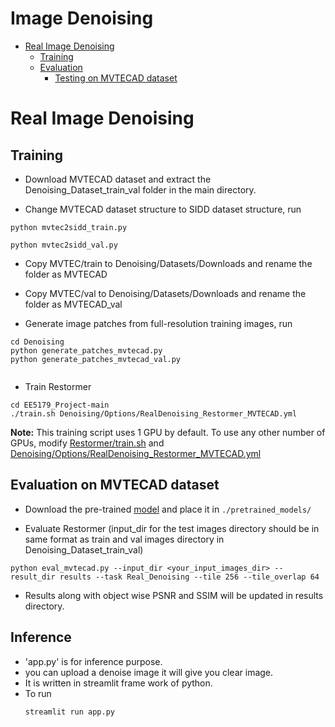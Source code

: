 # Image Denoising
- [Real Image Denoising](#real-image-denoising)
  * [Training](#training-1)
  * [Evaluation](#evaluation-1)
      - [Testing on MVTECAD dataset](#testing-on-sidd-dataset)

# Real Image Denoising

## Training

- Download MVTECAD dataset and extract the Denoising_Dataset_train_val folder in the main directory.

- Change MVTECAD dataset structure to SIDD dataset structure, run

```
python mvtec2sidd_train.py
```
```
python mvtec2sidd_val.py
```

- Copy MVTEC/train to Denoising/Datasets/Downloads and rename the folder as MVTECAD

- Copy MVTEC/val to Denoising/Datasets/Downloads and rename the folder as MVTECAD_val

- Generate image patches from full-resolution training images, run
```
cd Denoising
python generate_patches_mvtecad.py
python generate_patches_mvtecad_val.py
 
```

- Train Restormer
```
cd EE5179_Project-main
./train.sh Denoising/Options/RealDenoising_Restormer_MVTECAD.yml
```

**Note:** This training script uses 1 GPU by default. To use any other number of GPUs, modify [Restormer/train.sh](../train.sh) and [Denoising/Options/RealDenoising_Restormer_MVTECAD.yml](Options/RealDenoising_Restormer_MVTECAD.yml)

## Evaluation on MVTECAD dataset

- Download the pre-trained [model](https://drive.google.com/drive/folders/1rRjmaTms2f3sO5PGNvmp8mLZahCiXK_D?usp=sharing) and place it in `./pretrained_models/`

- Evaluate Restormer (input_dir for the test images directory should be in same format as train and val images directory in Denoising_Dataset_train_val)
```
python eval_mvtecad.py --input_dir <your_input_images_dir> --result_dir results --task Real_Denoising --tile 256 --tile_overlap 64
```

- Results along with object wise PSNR and SSIM will be updated in results directory.


## Inference
- 'app.py' is for inference purpose.
- you can upload a denoise image it will give you clear image.
- It is written in streamlit frame work of python.
- To run
  ```
  streamlit run app.py
  ```
